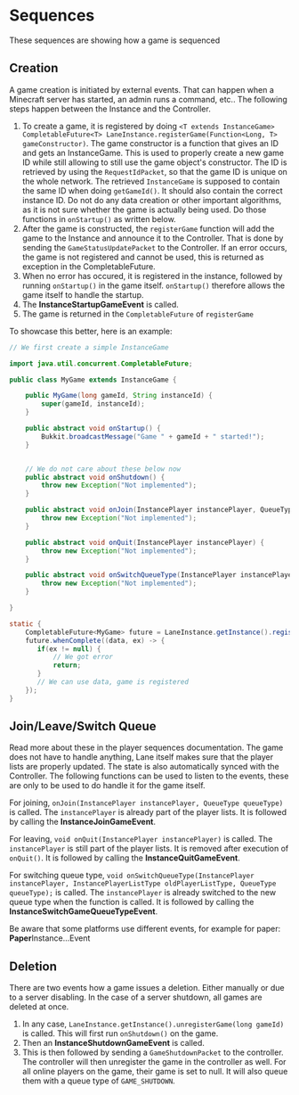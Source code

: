 # Sequences
These sequences are showing how a game is sequenced

## Creation
A game creation is initiated by external events.
That can happen when a Minecraft server has started, an admin runs a command, etc..
The following steps happen between the Instance and the Controller.
1. To create a game, it is registered by doing `<T extends InstanceGame> CompletableFuture<T> LaneInstance.registerGame(Function<Long, T> gameConstructor)`.
The game constructor is a function that gives an ID and gets an InstanceGame.
This is used to properly create a new game ID while still allowing to still use the game object's constructor.
The ID is retrieved by using the `RequestIdPacket`, so that the game ID is unique on the whole network.
The retrieved `InstanceGame` is supposed to contain the same ID when doing `getGameId()`.
It should also contain the correct instance ID.
Do not do any data creation or other important algorithms, as it is not sure whether the game is actually being used.
Do those functions in `onStartup()` as written below.
2. After the game is constructed, the `registerGame` function will add the game to the Instance and announce it to the Controller.
That is done by sending the `GameStatusUpdatePacket` to the Controller.
If an error occurs, the game is not registered and cannot be used, this is returned as exception in the CompletableFuture.
3. When no error has occured, it is registered in the instance, followed by running `onStartup()` in the game itself.
`onStartup()` therefore allows the game itself to handle the startup.
4. The **InstanceStartupGameEvent** is called.
5. The game is returned in the `CompletableFuture` of `registerGame`

To showcase this better, here is an example:

```java
// We first create a simple InstanceGame

import java.util.concurrent.CompletableFuture;

public class MyGame extends InstanceGame {

    public MyGame(long gameId, String instanceId) {
        super(gameId, instanceId);
    }

    public abstract void onStartup() {
        Bukkit.broadcastMessage("Game " + gameId + " started!");
    }


    // We do not care about these below now
    public abstract void onShutdown() {
        throw new Exception("Not implemented");
    }

    public abstract void onJoin(InstancePlayer instancePlayer, QueueType queueType) {
        throw new Exception("Not implemented");
    }

    public abstract void onQuit(InstancePlayer instancePlayer) {
        throw new Exception("Not implemented");
    }

    public abstract void onSwitchQueueType(InstancePlayer instancePlayer, InstancePlayerListType oldPlayerListType, QueueType queueType) {
        throw new Exception("Not implemented");
    }

}

static {
    CompletableFuture<MyGame> future = LaneInstance.getInstance().registerGame(id -> new MyGame(id, LaneInstance.getInstance().getId()));
    future.whenComplete((data, ex) -> {
       if(ex != null) {
           // We got error
           return;
       }
       // We can use data, game is registered
    });
}
```

## Join/Leave/Switch Queue
Read more about these in the player sequences documentation.
The game does not have to handle anything, Lane itself makes sure that the player lists are properly updated.
The state is also automatically synced with the Controller.
The following functions can be used to listen to the events, these are only to be used to do handle it for the game itself.

For joining, `onJoin(InstancePlayer instancePlayer, QueueType queueType)` is called. The `instancePlayer` is already part of the player lists.
It is followed by calling the **InstanceJoinGameEvent**.

For leaving, `void onQuit(InstancePlayer instancePlayer)` is called. The `instancePlayer` is still part of the player lists.
It is removed after execution of `onQuit()`. It is followed by calling the **InstanceQuitGameEvent**.

For switching queue type, `void onSwitchQueueType(InstancePlayer instancePlayer, InstancePlayerListType oldPlayerListType, QueueType queueType);` is called.
The `instancePlayer` is already switched to the new queue type when the function is called.
It is followed by calling the **InstanceSwitchGameQueueTypeEvent**.

Be aware that some platforms use different events, for example for paper: **Paper**Instance...Event

## Deletion
There are two events how a game issues a deletion. Either manually or due to a server disabling.
In the case of a server shutdown, all games are deleted at once.

1. In any case, `LaneInstance.getInstance().unregisterGame(long gameId)` is called.
This will first run `onShutdown()` on the game.
2. Then an **InstanceShutdownGameEvent** is called.
3. This is then followed by sending a `GameShutdownPacket` to the controller.
The controller will then unregister the game in the controller as well.
For all online players on the game, their game is set to null.
It will also queue them with a queue type of `GAME_SHUTDOWN`.